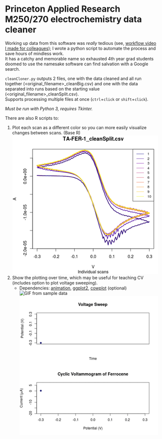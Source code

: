 # Princeton Applied Research M250/270 electrochemistry data cleaner
Working up data from this software was *really* tedious (see, [workflow video I made for colleagues](https://www.youtube.com/watch?v=rU0EtnfCsc8)); I wrote a python script to automate the process and save hours of mindless work.  
It has a catchy and memorable name so exhausted 4th year grad students doomed to use the namesake software can find salvation with a Google search.

`cleanCloner.py` outputs 2 files, one with the data cleaned and all run together (\<original_filename>\_cleanBig.csv) and one with the data separated into runs based on the starting value (\<original_filename>\_cleanSplit.csv).  
Supports processing multiple files at once (`ctrl`+`click` or `shift`+`click`).

_Must be run with Python 3, requires Tkinter._

There are also R scripts to:  
1. Plot each scan as a different color so you can more easily visualize changes between scans. (Base R)  
![Image from sample data](/extra/fc_example.png?raw=true "Ferrocene with 10 scans")  
2. Show the plotting over time, which may be useful for teaching CV (includes option to plot voltage sweeping).  
   - Dependencies: [animation](https://github.com/yihui/animation), [ggplot2](http://ggplot2.org/), [cowplot](https://cran.r-project.org/web/packages/cowplot/vignettes/introduction.html) (optional)  
![GIF from sample data](/extra/ggplot_fc_animated.gif?raw=true "1 scan of Ferrocene animated, Solarized 2 theme")
![Voltage sweep](/extra/v_sweep_fc_animated.gif?raw=true "1 scan of Ferrocene with voltage sweep")
